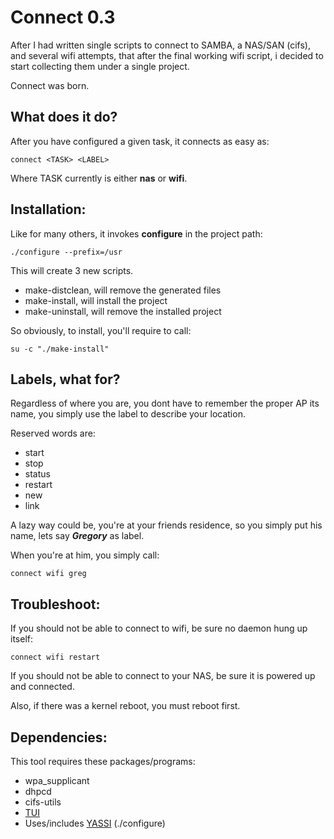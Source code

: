 Connect 0.3
===========

After I had written single scripts to connect to SAMBA, a NAS/SAN (cifs), and several wifi attempts,
that after the final working wifi script, i decided to start collecting them under a single project.

Connect was born.



What does it do?
----------------

After you have configured a given task, it connects as easy as:

	connect <TASK> <LABEL>

Where TASK currently is either **nas** or **wifi**.



Installation:
-------------

Like for many others, it invokes **configure** in the project path:

	./configure --prefix=/usr

This will create 3 new scripts.
* make-distclean, will remove the generated files
* make-install, will install the project
* make-uninstall, will remove the installed project

So obviously, to install, you'll require to call:

	su -c "./make-install"



Labels, what for?
-----------------

Regardless of where you are, you dont have to remember the proper AP its name, 
you simply use the label to describe your location.

Reserved words are:

* start
* stop
* status
* restart
* new
* link

A lazy way could be, you're at your friends residence, so you simply put his name, lets say ***Gregory*** as label.

When you're at him, you simply call:

	connect wifi greg



Troubleshoot:
-------------

If you should not be able to connect to wifi, be sure no daemon hung up itself:

	connect wifi restart
	
If you should not be able to connect to your NAS, be sure it is powered up and connected.

Also, if there was a kernel reboot, you must reboot first.



Dependencies:
-------------

This tool requires these packages/programs:

*	wpa_supplicant
*	dhpcd
*	cifs-utils
*	[TUI](https://github.com/sri-arjuna/tui)
*	Uses/includes [YASSI](https://github.com/sri-arjuna/yassi) (./configure)

